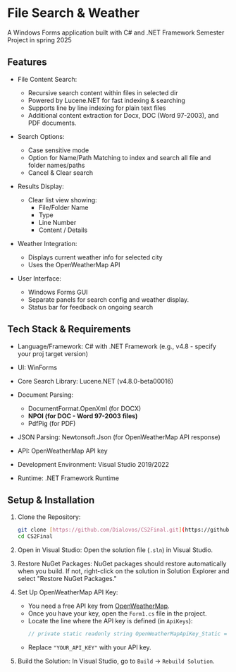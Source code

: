 ﻿# File Search & Weather

A Windows Forms application built with C# and .NET Framework
Semester Project in spring 2025

## Features

* File Content Search:
    * Recursive search content within files in selected dir
    * Powered by Lucene.NET for fast indexing & searching
    * Supports line by line indexing for plain text files
    * Additional content extraction for Docx, DOC (Word 97-2003), and PDF documents.
    
* Search Options:
    * Case sensitive mode
    * Option for Name/Path Matching to index and search all file and folder names/paths
    * Cancel & Clear search
    
* Results Display:
    * Clear list view showing:
        * File/Folder Name
        * Type
        * Line Number 
        * Content / Details

* Weather Integration:
    * Displays current weather info for selected city
    * Uses the OpenWeatherMap API
    
* User Interface:
    * Windows Forms GUI
    * Separate panels for search config and weather display.
    * Status bar for feedback on ongoing search

## Tech Stack & Requirements

* Language/Framework: C# with .NET Framework (e.g., v4.8 - specify your proj target version)
* UI: WinForms
* Core Search Library: Lucene.NET (v4.8.0-beta00016)

* Document Parsing:
    * DocumentFormat.OpenXml (for DOCX)
    * **NPOI (for DOC - Word 97-2003 files)**
    * PdfPig (for PDF)
    
* JSON Parsing: Newtonsoft.Json (for OpenWeatherMap API response)
* API: OpenWeatherMap API key
* Development Environment: Visual Studio 2019/2022
* Runtime: .NET Framework Runtime

## Setup & Installation

1.  Clone the Repository:
    ```bash
    git clone [https://github.com/Dialovos/CS2Final.git](https://github.com/Dialovos/CS2_Final.git)
    cd CS2Final
    ```

2.  Open in Visual Studio:
    Open the solution file (`.sln`) in Visual Studio.

3.  Restore NuGet Packages:
    NuGet packages should restore automatically when you build. If not, right-click on the solution in Solution Explorer and select "Restore NuGet Packages."

4.  Set Up OpenWeatherMap API Key:
    * You need a free API key from [OpenWeatherMap](https://openweathermap.org/).
    * Once you have your key, open the `Form1.cs` file in the project.
    * Locate the line where the API key is defined (in `ApiKeys`): 
        ```csharp
        // private static readonly string OpenWeatherMapApiKey_Static = "YOUR_API_KEY";
        ```
    * Replace `"YOUR_API_KEY"` with your API key.
        
5.  Build the Solution:
    In Visual Studio, go to `Build` -> `Rebuild Solution`.
